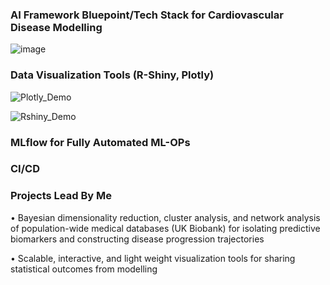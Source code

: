 ### AI Framework Bluepoint/Tech Stack for Cardiovascular Disease Modelling
![image](https://user-images.githubusercontent.com/29684281/191043353-2919a758-d4c5-432d-873c-efdfe23a0715.png)

### Data Visualization Tools (R-Shiny, Plotly)
![Plotly_Demo](https://user-images.githubusercontent.com/29684281/177753046-d20de5fe-b60b-4b54-928b-d15dc5917caa.png)

![Rshiny_Demo](https://user-images.githubusercontent.com/29684281/177753060-3b01057d-e711-4a42-9106-7d2cec58ea29.png)

### MLflow for Fully Automated ML-OPs

### CI/CD

### Projects Lead By Me
•	Bayesian dimensionality reduction, cluster analysis, and network analysis of population-wide medical databases (UK Biobank) for isolating predictive biomarkers and constructing disease progression trajectories

•	Scalable, interactive, and light weight visualization tools for sharing statistical outcomes from modelling
